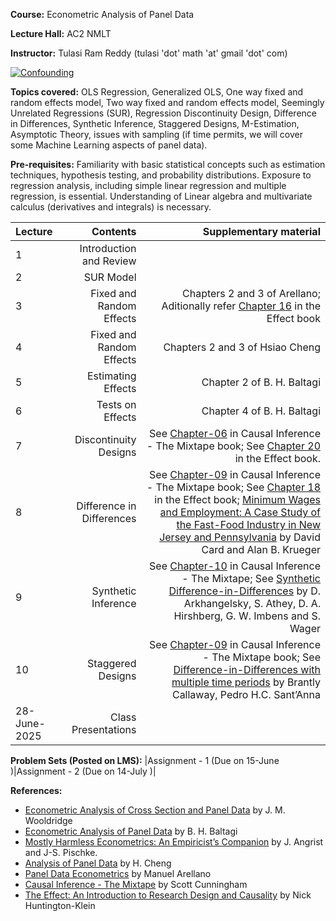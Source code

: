 **Course:** Econometric Analysis of Panel Data

**Lecture Hall:** AC2 NMLT

**Instructor:** Tulasi Ram Reddy (tulasi 'dot' math 'at' gmail 'dot' com)


[![Confounding](https://imgs.xkcd.com/comics/confounding_variables.png)](https://xkcd.com/2560/ "You can find a perfect correlation if you just control for the residual.")


**Topics covered:**  OLS Regression, Generalized OLS, One way fixed and random effects model, Two way fixed and random effects model, Seemingly Unrelated Regressions (SUR), Regression Discontinuity Design, Difference in Differences, Synthetic Inference, Staggered Designs, M-Estimation, Asymptotic Theory, issues with sampling (if time permits, we will cover some Machine Learning aspects of panel data). 

<!--*Additional topics:* Models with varying intercepts,  random  coefficient  models (Swamy's and Hildreth-Houck),  switching  regression model and adaptive regression model. --->


**Pre-requisites:** Familiarity with basic statistical concepts such as estimation techniques, hypothesis testing, and probability distributions. 
Exposure to regression analysis, including simple linear regression and multiple regression, is essential.
Understanding of Linear algebra and multivariate calculus (derivatives and integrals)  is necessary. 

| Lecture   |  Contents     | Supplementary material |
| :------------- |  -----------: | -----------: |
|  1 |  Introduction and Review| |
|  2 |  SUR Model | |
|  3 |  Fixed and Random Effects | Chapters 2 and 3 of Arellano; Aditionally refer [Chapter 16](https://theeffectbook.net/ch-FixedEffects.html) in the Effect book|
|  4 | Fixed and Random Effects | Chapters 2 and 3 of Hsiao Cheng|
|  5 | Estimating Effects | Chapter 2 of B. H. Baltagi|
|  6 | Tests on Effects| Chapter 4 of B. H. Baltagi|
|  7 | Discontinuity Designs | See [Chapter-06](https://mixtape.scunning.com/06-regression_discontinuity) in Causal Inference - The Mixtape book; See [Chapter 20](https://theeffectbook.net/ch-RegressionDiscontinuity.html) in the Effect book.|
|  8 | Difference in Differences| See [Chapter-09](https://mixtape.scunning.com/09-difference_in_differences) in Causal Inference - The Mixtape book; See [Chapter 18](https://theeffectbook.net/ch-DifferenceinDifference.html) in the Effect book; [Minimum Wages and Employment: A Case Study of the Fast-Food Industry in New Jersey and Pennsylvania](https://www.jstor.org/stable/2118030) by David Card and Alan B. Krueger |
|  9 | Synthetic Inference | See [Chapter-10](https://mixtape.scunning.com/10-synthetic_control) in Causal Inference - The Mixtape; See [Synthetic Difference-in-Differences](https://www.aeaweb.org/articles?id=10.1257/aer.20190159) by  D. Arkhangelsky, S. Athey, D. A. Hirshberg, G. W. Imbens and S. Wager |
|  10 |Staggered Designs | See [Chapter-09](https://mixtape.scunning.com/09-difference_in_differences) in Causal Inference - The Mixtape book; See [Difference-in-Differences with multiple time periods](https://www.sciencedirect.com/science/article/pii/S0304407620303948?via%3Dihub) by Brantly Callaway, Pedro H.C. Sant’Anna |
|28-June-2025|Class Presentations||











**Problem Sets (Posted on LMS):** |Assignment - 1 (Due on 15-June )|Assignment - 2 (Due on 14-July )|


**References:**
- [Econometric Analysis of Cross Section and Panel Data](https://mitpress.mit.edu/9780262232586/econometric-analysis-of-cross-section-and-panel-data/) by J. M. Wooldridge
- [Econometric Analysis of Panel Data](https://bcs.wiley.com/he-bcs/Books?action=index&bcsId=4338&itemId=1118672321) by B. H. Baltagi
- [Mostly Harmless Econometrics: An Empiricist’s Companion](https://press.princeton.edu/books/paperback/9780691120355/mostly-harmless-econometrics) by J. Angrist and J-S. Pischke. 
- [Analysis of Panel Data](https://www.cambridge.org/core/books/analysis-of-panel-data/C24D71CDE5844F602E3F43526E207C70) by H. Cheng
- [Panel Data Econometrics](https://academic.oup.com/book/34755?login=true) by Manuel Arellano
- [Causal Inference - The Mixtape](https://mixtape.scunning.com/) by Scott Cunningham
- [The Effect: An Introduction to Research Design and Causality](https://theeffectbook.net/index.html) by Nick Huntington-Klein

